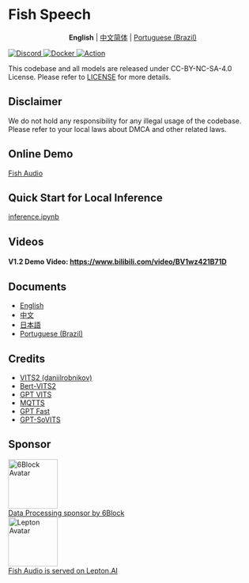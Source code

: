 # Fish Speech

<div align="center">

**English** | [中文简体](README.zh.md) | [Portuguese (Brazil)](README.pt-BR.md)

</div>

<div>
<a target="_blank" href="https://discord.gg/Es5qTB9BcN">
<img alt="Discord" src="https://img.shields.io/discord/1214047546020728892?color=%23738ADB&label=Discord&logo=discord&logoColor=white&style=flat-square"/>
</a>
<a target="_blank" href="https://hub.docker.com/r/lengyue233/fish-speech">
<img alt="Docker" src="https://img.shields.io/docker/pulls/lengyue233/fish-speech?style=flat-square&logo=docker"/>
</a>
<a target="_blank" href="https://github.com/fishaudio/fish-speech/actions/workflows/build-windows-package.yml">
<img alt="Action" src="https://img.shields.io/github/actions/workflow/status/fishaudio/fish-speech/build-windows-package.yml?style=flat-square&label=Build%20Windows%20Package&logo=github"/>
</a>
</div>

This codebase and all models are released under CC-BY-NC-SA-4.0 License. Please refer to [LICENSE](LICENSE) for more details.

## Disclaimer

We do not hold any responsibility for any illegal usage of the codebase. Please refer to your local laws about DMCA and other related laws.

## Online Demo

[Fish Audio](https://fish.audio)

## Quick Start for Local Inference

[inference.ipynb](/inference.ipynb)

## Videos

#### V1.2 Demo Video: https://www.bilibili.com/video/BV1wz421B71D

## Documents

- [English](https://speech.fish.audio/en/)
- [中文](https://speech.fish.audio/)
- [日本語](https://speech.fish.audio/ja/)
- [Portuguese (Brazil)](https://speech.fish.audio/pt/)

## Credits

- [VITS2 (daniilrobnikov)](https://github.com/daniilrobnikov/vits2)
- [Bert-VITS2](https://github.com/fishaudio/Bert-VITS2)
- [GPT VITS](https://github.com/innnky/gpt-vits)
- [MQTTS](https://github.com/b04901014/MQTTS)
- [GPT Fast](https://github.com/pytorch-labs/gpt-fast)
- [GPT-SoVITS](https://github.com/RVC-Boss/GPT-SoVITS)

## Sponsor

<div>
  <a href="https://6block.com/">
    <img src="https://avatars.githubusercontent.com/u/60573493" width="100" height="100" alt="6Block Avatar"/>
  </a>
  <br>
  <a href="https://6block.com/">Data Processing sponsor by 6Block</a>
</div>
<div>
  <a href="https://www.lepton.ai/">
    <img src="https://www.lepton.ai/favicons/apple-touch-icon.png" width="100" height="100" alt="Lepton Avatar"/>
  </a>
  <br>
  <a href="https://www.lepton.ai/">Fish Audio is served on Lepton.AI</a>
</div>
